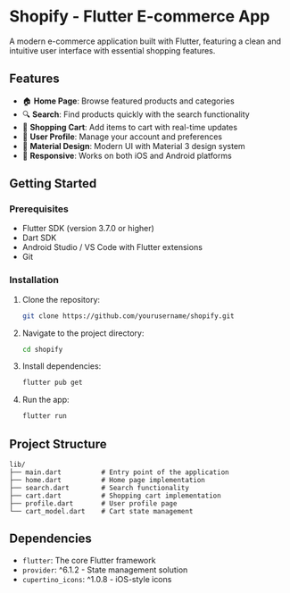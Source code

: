 # Shopify - Flutter E-commerce App

A modern e-commerce application built with Flutter, featuring a clean and intuitive user interface with essential shopping features.

## Features

- 🏠 **Home Page**: Browse featured products and categories
- 🔍 **Search**: Find products quickly with the search functionality
- 🛒 **Shopping Cart**: Add items to cart with real-time updates
- 👤 **User Profile**: Manage your account and preferences
- 🎨 **Material Design**: Modern UI with Material 3 design system
- 📱 **Responsive**: Works on both iOS and Android platforms

## Getting Started

### Prerequisites

- Flutter SDK (version 3.7.0 or higher)
- Dart SDK
- Android Studio / VS Code with Flutter extensions
- Git

### Installation

1. Clone the repository:
   ```bash
   git clone https://github.com/yourusername/shopify.git
   ```

2. Navigate to the project directory:
   ```bash
   cd shopify
   ```

3. Install dependencies:
   ```bash
   flutter pub get
   ```

4. Run the app:
   ```bash
   flutter run
   ```

## Project Structure

```
lib/
├── main.dart          # Entry point of the application
├── home.dart          # Home page implementation
├── search.dart        # Search functionality
├── cart.dart          # Shopping cart implementation
├── profile.dart       # User profile page
└── cart_model.dart    # Cart state management
```

## Dependencies

- `flutter`: The core Flutter framework
- `provider`: ^6.1.2 - State management solution
- `cupertino_icons`: ^1.0.8 - iOS-style icons

